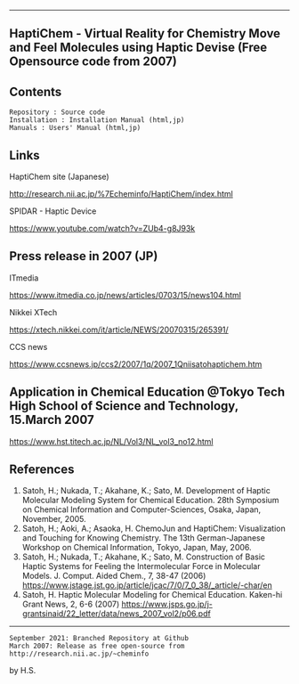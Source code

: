 ------------------------
HaptiChem - Virtual Reality for Chemistry 
 Move and Feel Molecules using Haptic Devise (Free Opensource code from 2007)
------------------------

Contents
------------------------
	Repository : Source code
	Installation : Installation Manual (html,jp)
	Manuals : Users' Manual (html,jp)

Links
------------------------
HaptiChem site (Japanese)

http://research.nii.ac.jp/%7Echeminfo/HaptiChem/index.html

SPIDAR - Haptic Device

https://www.youtube.com/watch?v=ZUb4-g8J93k


Press release in 2007 (JP)
-----------------------
ITmedia

https://www.itmedia.co.jp/news/articles/0703/15/news104.html

Nikkei XTech

https://xtech.nikkei.com/it/article/NEWS/20070315/265391/

CCS news

https://www.ccsnews.jp/ccs2/2007/1q/2007_1Qniisatohaptichem.htm


Application in Chemical Education 
@Tokyo Tech High School of Science and Technology, 15.March 2007
------------------------
https://www.hst.titech.ac.jp/NL/Vol3/NL_vol3_no12.html

References
------------------------
1. Satoh, H.; Nukada, T.; Akahane, K.; Sato, M. Development of Haptic Molecular Modeling System for Chemical Education. 28th Symposium on Chemical Information and Computer-Sciences, Osaka, Japan, November, 2005.
2. Satoh, H.; Aoki, A.; Asaoka, H. ChemoJun and HaptiChem: Visualization and Touching for Knowing Chemistry. The 13th German-Japanese Workshop on Chemical Information, Tokyo, Japan, May, 2006.
3. Satoh, H.; Nukada, T.; Akahane, K.; Sato, M. Construction of Basic Haptic Systems for Feeling the Intermolecular Force in Molecular Models. J. Comput. Aided Chem., 7, 38-47 (2006) https://www.jstage.jst.go.jp/article/jcac/7/0/7_0_38/_article/-char/en
4. Satoh, H. Haptic Molecular Modeling for Chemical Education. Kaken-hi Grant News, 2, 6-6 (2007) https://www.jsps.go.jp/j-grantsinaid/22_letter/data/news_2007_vol2/p06.pdf

**********

	September 2021: Branched Repository at Github
	March 2007: Release as free open-source from http://research.nii.ac.jp/~cheminfo

by H.S.

